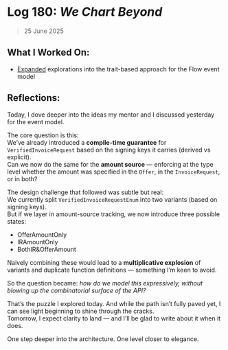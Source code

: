 # Log 180: _We Chart Beyond_

> 25 June 2025

## What I Worked On:

- [Expanded](https://github.com/shaavan/rust-lightning/commits/currency-11)
  explorations into the trait-based approach for the Flow event model

## Reflections:

Today, I dove deeper into the ideas my mentor and I discussed yesterday for the
event model.

The core question is this:  
We’ve already introduced a **compile-time guarantee** for
`VerifiedInvoiceRequest` based on the signing keys it carries (derived vs
explicit).  
Can we now do the same for the **amount source** — enforcing at the type level
whether the amount was specified in the `Offer`, in the `InvoiceRequest`, or in
both?

The design challenge that followed was subtle but real:  
We currently split `VerifiedInvoiceRequestEnum` into two variants (based on
signing keys).  
But if we layer in amount-source tracking, we now introduce three possible
states:

- OfferAmountOnly
- IRAmountOnly
- BothIR&OfferAmount

Naively combining these would lead to a **multiplicative explosion** of variants
and duplicate function definitions — something I’m keen to avoid.

So the question became: _how do we model this expressively, without blowing up
the combinatorial surface of the API?_

That’s the puzzle I explored today. And while the path isn’t fully paved yet, I
can see light beginning to shine through the cracks.  
Tomorrow, I expect clarity to land — and I’ll be glad to write about it when it
does.

One step deeper into the architecture. One level closer to elegance.

